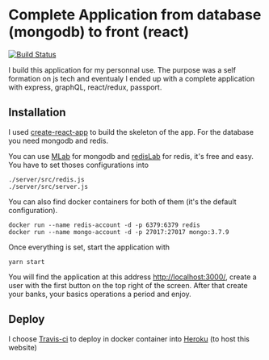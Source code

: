 # Complete Application from database (mongodb) to front (react)

[![Build Status](https://travis-ci.org/jfperrin/accounts-react.svg?branch=master)](https://travis-ci.org/jfperrin/accounts-react)

I build this application for my personnal use. The purpose was a self formation on js tech and eventualy I ended up with a complete application with express, graphQL, react/redux, passport.

## Installation

I used [create-react-app](https://github.com/facebook/create-react-app) to build the skeleton of the app. For the database you need mongodb and redis.

You can use [MLab](https://mlab.com/) for mongodb and [redisLab](https://redislabs.com/) for redis, it's free and easy.
You have to set thoses configurations into
```
./server/src/redis.js
./server/src/server.js
```

You can also find docker containers for both of them (it's the default configuration).
```docker
docker run --name redis-account -d -p 6379:6379 redis
docker run --name mongo-account -d -p 27017:27017 mongo:3.7.9
```


Once everything is set, start the application with
```
yarn start
```
You will find the application at this address [http://localhost:3000/](http://localhost:3000/), create a user with the first button on the top right of the screen.
After that create your banks, your basics operations a period and enjoy.



## Deploy

I choose [Travis-ci](https://travis-ci.org/) to deploy in docker container into [Heroku](https://www.heroku.com/) (to host this website)



